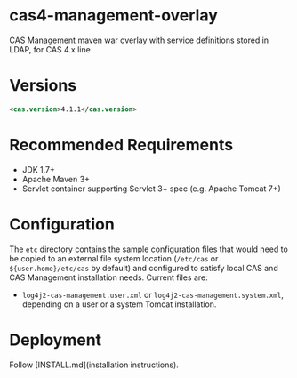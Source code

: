 cas4-management-overlay
=======================

CAS Management maven war overlay with service definitions stored in LDAP, for CAS 4.x line

# Versions
```xml
<cas.version>4.1.1</cas.version>
```

# Recommended Requirements
* JDK 1.7+
* Apache Maven 3+
* Servlet container supporting Servlet 3+ spec (e.g. Apache Tomcat 7+)

# Configuration
The `etc` directory contains the sample configuration files that would need to be copied to an external file system location (`/etc/cas` or `${user.home}/etc/cas` by default) and configured to satisfy local CAS and CAS Management installation needs. Current files are:

* `log4j2-cas-management.user.xml` or `log4j2-cas-management.system.xml`, depending on a user or a system Tomcat installation.

# Deployment

Follow [INSTALL.md](installation instructions).
